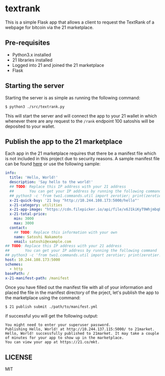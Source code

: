# textrank

This is a simple Flask app that allows a client to request the TextRank of a webpage for bitcoin via the 21 marketplace.

## Pre-requisites

 - Python3.x installed
 - 21 libraries installed
 - Logged into 21 and joined the 21 marketplace
 - Flask

## Starting the server

Starting the server is as simple as running the following command:

```
$ python3 ./src/textrank.py
```

This will start the server and will connect the app to your 21 wallet in which whenever there are any request to the `/rank`
endpoint 100 satoshis will be deposited to your wallet.

## Publish the app to the 21 marketplace

Each app in the 21 marketplace requires that there be a manifest file which is not included in this project due to security reasons.
A sample manifest file can be found [here](https://21.co/learn/intro-to-21/manifest.yaml) or use the following sample:

```yml
info:
  title: 'Hello, World!'
  description: 'Say hello to the world!'
  ## TODO: Replace this IP address with your 21 address
  ##       You can get your IP address by running the following command
  ## python3 -c 'from two1.commands.util import zerotier; print(zerotier.get_address("21mkt"))'
  x-21-quick-buy: '21 buy "http://10.244.108.173:5000/hello"'
  x-21-category: utilities
  x-21-app-image: "https://cdn.filepicker.io/api/file/x6J1kiKyT9WhjmbqBrAb"
  x-21-total-price:
    min: 3000
    max: 3000
  contact:
    ## TODO: Replace this information with your own
    name: Satoshi Nakamoto
    email: satoshi@example.com
## TODO: Replace this IP address with your 21 address
##       You can get your IP address by running the following command
## python3 -c 'from two1.commands.util import zerotier; print(zerotier.get_address("21mkt"))'
host: 10.244.108.173:5000
schemes:
  - http
basePath: /
x-21-manifest-path: /manifest
```

Once you have filled out the manifest file with all of your information and placed the file in the manifest directory of the prject,
let's publish the app to the marketplace using the command:

```
$ 21 publish submit ./path/to/manifest.yml
```

if successful you will get the following output:

```
You might need to enter your superuser password.
Publishing Hello, World! at http://10.244.137.115:5000/ to 21market.
Hello, World! successfully published to 21market. It may take a couple of minutes for your app to show up in the marketplace.
You can view your app at https://21.co/mkt.
```

## LICENSE

MIT
